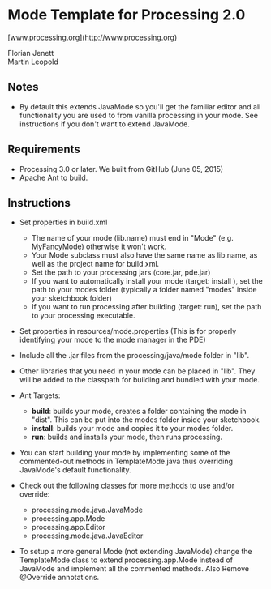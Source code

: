 Mode Template for Processing 2.0
================================

[www.processing.org](http://www.processing.org)

Florian Jenett<br />
Martin Leopold

Notes
-----
* By default this extends JavaMode so you'll get the familiar editor and all functionality you are used to from vanilla processing in your mode. See instructions if you don't want to extend JavaMode.

Requirements
------------
* Processing 3.0 or later. We built from GitHub (June 05, 2015)
* Apache Ant to build.

Instructions
------------
* Set properties in build.xml
    * The name of your mode (lib.name) must end in "Mode" (e.g. MyFancyMode) otherwise it won't work.
    * Your Mode subclass must also have the same name as lib.name, as well as the project name for build.xml.
    * Set the path to your processing jars (core.jar, pde.jar)
    * If you want to automatically install your mode (target: install ), set the path to your modes folder (typically a folder named "modes" inside your sketchbook folder)
    * If you want to run processing after building (target: run), set the path to your processing executable.

* Set properties in resources/mode.properties (This is for properly identifying your mode to the mode manager in the PDE)

* Include all the .jar files from the processing/java/mode folder in "lib".

* Other libraries that you need in your mode can be placed in "lib". They will be added to the classpath for building and bundled with your mode.

* Ant Targets:
    * **build**: builds your mode, creates a folder containing the mode in "dist". This can be put into the modes folder inside your sketchbook.
    * **install**: builds your mode and copies it to your modes folder.
    * **run**: builds and installs your mode, then runs processing.

* You can start building your mode by implementing some of the commented-out methods in TemplateMode.java thus overriding JavaMode's default functionality.

* Check out the following classes for more methods to use and/or override:
    * processing.mode.java.JavaMode
    * processing.app.Mode
    * processing.app.Editor
    * processing.mode.java.JavaEditor

* To setup a more general Mode (not extending JavaMode) change the TemplateMode class to extend processing.app.Mode instead of JavaMode and implement all the commented methods. Also Remove @Override annotations.